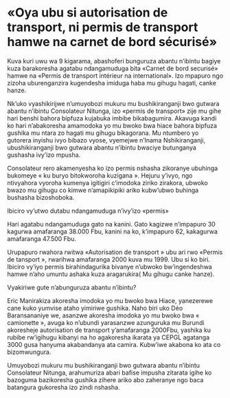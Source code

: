 # «Oya ubu si autorisation de transport, ni permis de transport hamwe na carnet de bord sécurisé»

Kuva kuri uwu wa 9 kigarama, abashoferi bunguruza abantu n’ibintu bagiye kuza barakoresha agatabu ndangamuduga bita «Carnet de bord securisé» hamwe na «Permis de transport intérieur na international». Izo mpapuro ngo zizoha uburenganzira kugendesha imiduga haba mu gihugu hagati, canke hanze.

Nk’uko vyashikirijwe n’umuyobozi mukuru mu bushikiranganji bwo gutwara abantu n’ibintu Consolateur Nitunga, izo «permis de transport» zije mu gihe hari benshi bahora bipfuza kujabuka imbibe bikabagumira. Akavuga kandi ko hari n’abakoresha amamodoka yo mu bwoko bwa hiace bahora bipfuza gushika mu ntara zo hagati mu gihugu bikagorana. Mu ntumbero yo gutorera inyishu ivyo bibazo vyose, vyemejwe n’Inama Nshikiranganji, ubushikiranganji bwo gutwara abantu n’ibintu bwaciye butunganya gushasha ivy’izo mpusha.

Consolateur rero akamenyesha ko izo permis nshasha zikoranye ubuhinga bukomeye « ku buryo bitokworoha kuzigana ». Hejuru y’ivyo, ngo ntivyahora vyoroha kumenya igitigiri c’imodoka ziriko zirakora, ubwoko bwazo mu gihugu co kimwe n’amapikipiki ariko kubw’ubwo buhinga bushasha bizoshoboka.

Ibiciro vy’utwo dutabu ndangamuduga n’ivy’izo «permis»

Hari agatabu ndangamuduga gato na kanini. Gato kagizwe n’impapuro 30 kagurwa amafaranga 38.000 Fbu, kanini na ko, k’impapuro 62, kakagurwa amafaranga 47.500 Fbu.

Urupapuro rwahora rwitwa «Autorisation de transport » ubu ari rwo «Permis de tansport », rwarihwa amafaranga 2000 kuva mu 1999. Ubu si ko biri. Ibiciro vy’iyo permis birahindagurika bivanye n’ubwoko bw’ingendeshwa hamwe n’aho umuntu ashaka kuza aragarukira( Mu gihugu canke hanze).

Vyakiriwe gute n’abunguruza abantu n’ibintu?

Eric Manirakiza akoresha imodoka yo mu bwoko bwa Hiace, yanezerewe cane kuko yumvise ataho yimiriwe gushika. Naho biri uko Déo Baransananiye we, asanzwe akoresha imodoka yo mu bwoko bwa « camionette », avuga ko n’ubundi yarasanzwe azunguruka mu Burundi akoresheje autorisation de transport y’amafaranga 2000Fbu, yashika ku rubibe rw’igihugu kibanyi na ho agakoresha ikarata ya CEPGL agatanga 3000 gusa hanyuma akabandanya ata camira. Kubw’iwe akabona ko ata co bizomwungura.

Umuyobozi mukuru mu bushikiranganji bwo gutwara abantu n’ibintu Consolateur Nitunga, arahumuriza abari bafise impusha zitarata igihe ko bazoguma bazikoresha gushika zihere ariko abo zaheranye ngo baca batangura gukoresha izo zindi nshasha.
